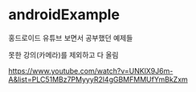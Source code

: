 # androidExample
홍드로이드 유튜브 보면서 공부했던 예제들
<p>못한 강의(카메라)를 제외하고 다 올림</P>

https://www.youtube.com/watch?v=UNKlX9J6m-A&list=PLC51MBz7PMyyyR2l4gGBMFMMUfYmBkZxm

